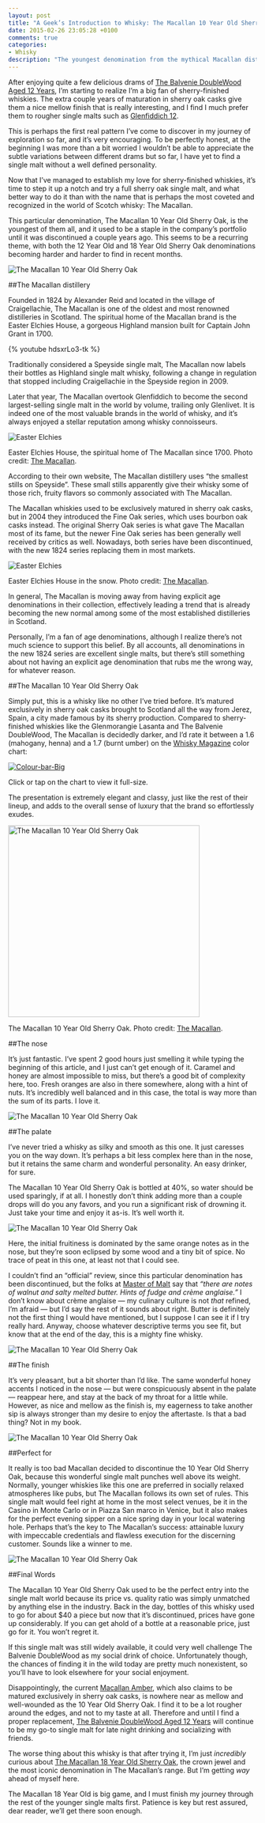```yaml
---
layout: post
title: "A Geek’s Introduction to Whisky: The Macallan 10 Year Old Sherry Oak"
date: 2015-02-26 23:05:28 +0100
comments: true
categories: 
- Whisky
description: "The youngest denomination from the mythical Macallan distillery lives up to its ambitious name and provides plenty of enjoyment — if you can still find it."
---
```


After enjoying quite a few delicious drams of [The Balvenie DoubleWood Aged 12 Years](http://www.analogsenses.com/2015/02/05/a-geeks-introduction-to-whisky-the-balvenie-doublewood-aged-12-years/), I’m starting to realize I’m a big fan of sherry-finished whiskies. The extra couple years of maturation in sherry oak casks give them a nice mellow finish that is really interesting, and I find I much prefer them to rougher single malts such as [Glenfiddich 12](http://www.analogsenses.com/2014/10/15/glenfiddich-12-year-old-single-malt-scotch-whisky/).

This is perhaps the first real pattern I’ve come to discover in my journey of exploration so far, and it’s very encouraging. To be perfectly honest, at the beginning I was more than a bit worried I wouldn’t be able to appreciate the subtle variations between different drams but so far, I have yet to find a single malt without a well defined personality.

Now that I’ve managed to establish my love for sherry-finished whiskies, it’s time to step it up a notch and try a full sherry oak single malt, and what better way to do it than with the name that is perhaps the most coveted and recognized in the world of Scotch whisky: The Macallan.

This particular denomination, The Macallan 10 Year Old Sherry Oak, is the youngest of them all, and it used to be a staple in the company’s portfolio until it was discontinued a couple years ago. This seems to be a recurring theme, with both the 12 Year Old and 18 Year Old Sherry Oak denominations becoming harder and harder to find in recent months.

<p class="extra-width"><img src="https://farm9.staticflickr.com/8655/16036543113_145e070dca_o.jpg" title="The Macallan 10 Year Old Sherry Oak"/></p>


##The Macallan distillery

Founded in 1824 by Alexander Reid and located in the village of Craigellachie, The Macallan is one of the oldest and most renowned distilleries in Scotland. The spiritual home of the Macallan brand is the Easter Elchies House, a gorgeous Highland mansion built for Captain John Grant in 1700.

{% youtube hdsxrLo3-tk %}

Traditionally considered a Speyside single malt, The Macallan now labels their bottles as Highland single malt whisky, following a change in regulation that stopped including Craigellachie in the Speyside region in 2009. 

Later that year, The Macallan overtook Glenfiddich to become the second largest-selling single malt in the world by volume, trailing only Glenlivet. It is indeed one of the most valuable brands in the world of whisky, and it’s always enjoyed a stellar reputation among whisky connoisseurs.

<p class="extra-width"><img src="https://farm9.staticflickr.com/8607/16036543563_0283a32d0a_o.jpg" title="Easter Elchies"/></p>

<p class="photo-credit">Easter Elchies House, the spiritual home of The Macallan since 1700. Photo credit: <a href="https://www.flickr.com/photos/themacallanwhisky/4098301708/in/set-72157622664271417">The Macallan</a>.</p>

According to their own website, The Macallan distillery uses “the smallest stills on Speyside”. These small stills apparently give their whisky some of those rich, fruity flavors so commonly associated with The Macallan. 

The Macallan whiskies used to be exclusively matured in sherry oak casks, but in 2004 they introduced the Fine Oak series, which uses bourbon oak casks instead. The original Sherry Oak series is what gave The Macallan most of its fame, but the newer Fine Oak series has been generally well received by critics as well. Nowadays, both series have been discontinued, with the new 1824 series replacing them in most markets.

<p class="extra-width"><img src="https://farm9.staticflickr.com/8595/16655048031_862145352b_o.jpg" title="Easter Elchies"/></p>

<p class="photo-credit">Easter Elchies House in the snow. Photo credit: <a href="https://www.flickr.com/photos/themacallanwhisky/4098303800/in/set-72157622664271417">The Macallan</a>.</p>

In general, The Macallan is moving away from having explicit age denominations in their collection, effectively leading a trend that is already becoming the new normal among some of the most established distilleries in Scotland.

Personally, I’m a fan of age denominations, although I realize there’s not much science to support this belief. By all accounts, all denominations in the new 1824 series are excellent single malts, but there’s still something about not having an explicit age denomination that rubs me the wrong way, for whatever reason.


##The Macallan 10 Year Old Sherry Oak

Simply put, this is a whisky like no other I’ve tried before. It’s matured exclusively in sherry oak casks brought to Scotland all the way from Jerez, Spain, a city made famous by its sherry production. Compared to sherry-finished whiskies like the Glenmorangie Lasanta and The Balvenie DoubleWood, The Macallan is decidedly darker, and I’d rate it between a 1.6 (mahogany, henna) and a 1.7 (burnt umber) on the [Whisky Magazine](http://www.whiskymag.com/) color chart: 

<p class="extra-width"><a href="https://www.flickr.com/photos/analogsenses/15541294995" title="Colour-bar-Big by Álvaro Serrano, on Flickr"><img src="https://farm4.staticflickr.com/3938/15541294995_3fd02f3bb8_o.jpg" title="Colour-bar-Big"></a></p>

<p class="photo-credit">Click or tap on the chart to view it full-size.</p>

The presentation is extremely elegant and classy, just like the rest of their lineup, and adds to the overall sense of luxury that the brand so effortlessly exudes.

<p class="extra-width"><img src="https://farm9.staticflickr.com/8617/16470276069_60215319f0_o.jpg" width="388" title="The Macallan 10 Year Old Sherry Oak"/></p>

<p class="photo-credit">The Macallan 10 Year Old Sherry Oak. Photo credit: <a href="https://www.flickr.com/photos/themacallanwhisky/4036589611/in/set-72157622521274661">The Macallan</a>.</p>


##The nose

It’s just fantastic. I’ve spent 2 good hours just smelling it while typing the beginning of this article, and I just can’t get enough of it. Caramel and honey are almost impossible to miss, but there’s a good bit of complexity here, too. Fresh oranges are also in there somewhere, along with a hint of nuts. It’s incredibly well balanced and in this case, the total is way more than the sum of its parts. I love it.

<p class="extra-width"><img src="https://farm9.staticflickr.com/8582/16630508066_22bd2447ed_o.jpg" title="The Macallan 10 Year Old Sherry Oak"/></p>


##The palate

I’ve never tried a whisky as silky and smooth as this one. It just caresses you on the way down. It’s perhaps a bit less complex here than in the nose, but it retains the same charm and wonderful personality. An easy drinker, for sure.

The Macallan 10 Year Old Sherry Oak is bottled at 40%, so water should be used sparingly, if at all. I honestly don’t think adding more than a couple drops will do you any favors, and you run a significant risk of drowning it. Just take your time and enjoy it as-is. It’s well worth it.

<p class="extra-width"><img src="https://farm9.staticflickr.com/8640/16469045810_a65c3430e3_o.jpg" title="The Macallan 10 Year Old Sherry Oak"/></p>

Here, the initial fruitiness is dominated by the same orange notes as in the nose, but they’re soon eclipsed by some wood and a tiny bit of spice. No trace of peat in this one, at least not that I could see. 

I couldn’t find an “official” review, since this particular denomination has been discontinued, but the folks at [Master of Malt](https://www.masterofmalt.com/whiskies/the-macallan-10-year-old-whisky/) say that _“there are notes of walnut and salty melted butter. Hints of fudge and crème anglaise.”_ I don’t know about crème anglaise — my culinary culture is not _that_ refined, I’m afraid — but I’d say the rest of it sounds about right. Butter is definitely not the first thing I would have mentioned, but I suppose I can see it if I try really hard. Anyway, choose whatever descriptive terms you see fit, but know that at the end of the day, this is a mighty fine whisky.

<p class="extra-width"><img src="https://farm9.staticflickr.com/8592/16655046411_aa7ae844ec_o.jpg" title="The Macallan 10 Year Old Sherry Oak"/></p>


##The finish

It’s very pleasant, but a bit shorter than I’d like. The same wonderful honey accents I noticed in the nose — but were conspicuously absent in the palate — reappear here, and stay at the back of my throat for a little while. However, as nice and mellow as the finish is, my eagerness to take another sip is always stronger than my desire to enjoy the aftertaste. Is that a bad thing? Not in my book.

<p class="extra-width"><img src="https://farm9.staticflickr.com/8630/16469045000_88173a639c_o.jpg" title="The Macallan 10 Year Old Sherry Oak"/></p>


##Perfect for

It really is too bad Macallan decided to discontinue the 10 Year Old Sherry Oak, because this wonderful single malt punches well above its weight. Normally, younger whiskies like this one are preferred in socially relaxed atmospheres like pubs, but The Macallan follows its own set of rules. This single malt would feel right at home in the most select venues, be it in the Casino in Monte Carlo or in Piazza San marco in Venice, but it also makes for the perfect evening sipper on a nice spring day in your local watering hole. Perhaps that’s the key to The Macallan’s success: attainable luxury with impeccable credentials and flawless execution for the discerning customer. Sounds like a winner to me.

<p class="extra-width"><img src="https://farm9.staticflickr.com/8652/16469044670_95b0f6f569_o.jpg" title="The Macallan 10 Year Old Sherry Oak"/></p>


##Final Words 

The Macallan 10 Year Old Sherry Oak used to be the perfect entry into the single malt world because its price vs. quality ratio was simply unmatched by anything else in the industry. Back in the day, bottles of this whisky used to go for about $40 a piece but now that it’s discontinued, prices have gone up considerably. If you can get ahold of a bottle at a reasonable price, just go for it. You won’t regret it.

If this single malt was still widely available, it could very well challenge The Balvenie DoubleWood as my social drink of choice. Unfortunately though, the chances of finding it in the wild today are pretty much nonexistent, so you’ll have to look elsewhere for your social enjoyment.

Disappointingly, the current [Macallan Amber](http://www.themacallan.com/the-whisky/the-1824-series/amber/), which also claims to be matured exclusively in sherry oak casks, is nowhere near as mellow and well-wounded as the 10 Year Old Sherry Oak. I find it to be a lot rougher around the edges, and not to my taste at all. Therefore and until I find a proper replacement, [The Balvenie DoubleWood Aged 12 Years](http://www.analogsenses.com/2015/02/05/a-geeks-introduction-to-whisky-the-balvenie-doublewood-aged-12-years/) will continue to be my go-to single malt for late night drinking and socializing with friends.

The worse thing about this whisky is that after trying it, I’m just _incredibly_ curious about [The Macallan 18 Year Old Sherry Oak](http://www.themacallan.com/the-whisky/sherry-oak/sherry-oak-18/), the crown jewel and the most iconic denomination in The Macallan’s range. But I’m getting _way_ ahead of myself here.

The Macallan 18 Year Old is big game, and I must finish my journey through the rest of the younger single malts first. Patience is key but rest assured, dear reader, we’ll get there soon enough.